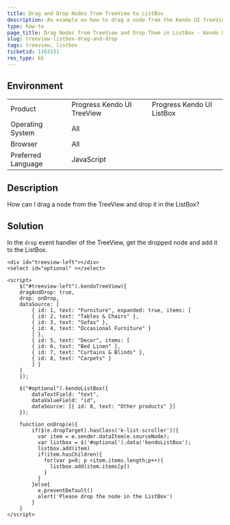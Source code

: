 ```yaml
---
title: Drag and Drop Nodes from TreeView to ListBox
description: An example on how to drag a node from the Kendo UI TreeView and drop it in the Kendo UI ListBox.
type: how-to
page_title: Drag Nodes from TreeView and Drop Them in ListBox - Kendo UI TreeView and ListBox for jQuery
slug: treeview-listbox-drag-and-drop
tags: treeview, listbox
ticketid: 1163151  
res_type: kb
---
```


## Environment

<table>
 <tr>
  <td>Product</td>
  <td>Progress Kendo UI TreeView</td>
  <td>Progress Kendo UI ListBox</td>
 </tr>
 <tr>
  <td>Operating System</td>
  <td>All</td>
 </tr>
 <tr>
  <td>Browser</td>
  <td>All</td>
 </tr>
 <tr>
  <td>Preferred Language</td>
  <td>JavaScript</td>
 </tr>
</table>

## Description

How can I drag a node from the TreeView and drop it in the ListBox?

## Solution

In the `drop` event handler of the TreeView, get the dropped node and add it to the ListBox.

```dojo
<div id="treeview-left"></div>
<select id="optional" ></select>

<script>
	$("#treeview-left").kendoTreeView({
	dragAndDrop: true,
	drop: onDrop,
	dataSource: [
		{ id: 1, text: "Furniture", expanded: true, items: [
		{ id: 2, text: "Tables & Chairs" },
		{ id: 3, text: "Sofas" },
		{ id: 4, text: "Occasional Furniture" }
		] },
		{ id: 5, text: "Decor", items: [
		{ id: 6, text: "Bed Linen" },
		{ id: 7, text: "Curtains & Blinds" },
		{ id: 8, text: "Carpets" }
		] }
	]
	});

	$("#optional").kendoListBox({
	    dataTextField: "text",
	    dataValueField: "id",
	    dataSource: [{ id: 8, text: "Other products" }]
	});

	function onDrop(e){          
        if($(e.dropTarget).hasClass('k-list-scroller')){
          var item = e.sender.dataItem(e.sourceNode);         
          var listbox = $('#optional').data('kendoListBox');         
          listbox.add(item)
          if(item.hasChildren){
            for(var p=0; p <item.items.length;p++){
              listbox.add(item.items[p])
            }
          }
        }else{
          e.preventDefault()
          alert('Please drop the node in the ListBox')
        }
    }
</script>
```
